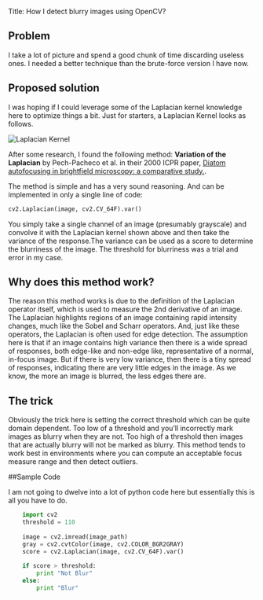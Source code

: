 Title: How I detect blurry images using OpenCV?

## Problem 
I take a lot of picture and spend a good chunk of time discarding useless ones. I needed a better technique than the brute-force version I have now. 

## Proposed solution
I was hoping if I could leverage some of the Laplacian kernel knowledge here to optimize things a bit. Just for starters, a Laplacian Kernel looks as follows. 

![Laplacian Kernel](https://www.pyimagesearch.com/wp-content/uploads/2015/09/detecting_blur_laplacian.png)

After some research, I found the following method: **Variation of the Laplacian** by Pech-Pacheco et al. in their 2000 ICPR paper, [Diatom autofocusing in brightfield microscopy: a comparative study.](http://optica.csic.es/papers/icpr2k.pdf). 

The method is simple and has a very sound reasoning. And can be implemented in only a single line of code:

```python
cv2.Laplacian(image, cv2.CV_64F).var()
```

You simply take a single channel of an image (presumably grayscale) and convolve it with the Laplacian kernel shown above and then take the variance of the response.The variance can be used as a score to determine the blurriness of the image. The threshold for blurriness was a trial and error in my case. 

## Why does this method work?
The reason this method works is due to the definition of the Laplacian operator itself, which is used to measure the 2nd derivative of an image. The Laplacian highlights regions of an image containing rapid intensity changes, much like the Sobel and Scharr operators. And, just like these operators, the Laplacian is often used for edge detection. The assumption here is that if an image contains high variance then there is a wide spread of responses, both edge-like and non-edge like, representative of a normal, in-focus image. But if there is very low variance, then there is a tiny spread of responses, indicating there are very little edges in the image. As we know, the more an image is blurred, the less edges there are.

## The trick 
Obviously the trick here is setting the correct threshold which can be quite domain dependent. Too low of a threshold and you’ll incorrectly mark images as blurry when they are not. Too high of a threshold then images that are actually blurry will not be marked as blurry. This method tends to work best in environments where you can compute an acceptable focus measure range and then detect outliers.

##Sample Code

I am not going to dwelve into a lot of python code here but essentially this is all you have to do. 

```python
	import cv2
	threshold = 110
	
	image = cv2.imread(image_path)
	gray = cv2.cvtColor(image, cv2.COLOR_BGR2GRAY)
	score = cv2.Laplacian(image, cv2.CV_64F).var()
	
	if score > threshold:
		print "Not Blur"
	else:
		print "Blur"
```

